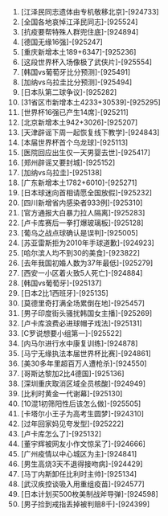 
1. [江泽民同志遗体由专机敬移北京]-[924733]
1. [全国各地哀悼江泽民同志]-[925524]
1. [抗疫要帮特殊人群兜住底]-[924894]
1. [德国无缘16强]-[925247]
1. [重庆新增本土189+6347]-[925236]
1. [这段世界杯入场像极了武侠片]-[925554]
1. [韩国vs葡萄牙比分预测]-[925491]
1. [加纳vs乌拉圭比分预测]-[925494]
1. [日本队第二球争议]-[925282]
1. [31省区市新增本土4233+30539]-[925295]
1. [世界杯16强已产生14席]-[925211]
1. [北京新增本土942+3026]-[925207]
1. [天津辟谣下周一起恢复线下教学]-[924843]
1. [本届世界杯首个乌龙球]-[925113]
1. [医院回应出生仅一天男婴去世]-[925417]
1. [郑州辟谣又要封城]-[925152]
1. [加纳vs乌拉圭]-[925138]
1. [广东新增本土1782+6010]-[925271]
1. [日本球迷向首相请愿全国放假]-[925232]
1. [四川新增省内感染者933例]-[925310]
1. [官方通报大白暴力拉人隔离]-[925283]
1. [卢卡库赛后一拳打爆玻璃板]-[925128]
1. [葡乌之战点球确认是误判]-[925005]
1. [苏亚雷斯拒为2010年手球道歉]-[924923]
1. [哈尔滨人均不到30的美食]-[923822]
1. [去年我国初婚人数为37年最低]-[925279]
1. [西安一小区着火致5人死亡]-[924884]
1. [韩国vs葡萄牙]-[925137]
1. [日本2比1西班牙]-[925135]
1. [莫德里奇打满全场累倒在地]-[925457]
1. [男子印度街头骚扰韩国女主播]-[925269]
1. [卢卡库浪费必进球帽子戏法]-[925131]
1. [C罗说想要小组第一]-[925522]
1. [内马尔进行水中康复训练]-[924878]
1. [马宁无缘执法本届世界杯比赛]-[924861]
1. [美30多年里超百万人遭枪杀]-[924550]
1. [哥斯达黎加2比4德国]-[925136]
1. [深圳重庆取消区域全员核酸]-[924949]
1. [比利时黄金一代谢幕]-[925130]
1. [10混1初筛阳性后该怎么做]-[925505]
1. [卡塔尔小王子为高考生圆梦]-[924310]
1. [过年回家妈见夸发型]-[925222]
1. [卢卡库怎么了]-[925132]
1. [董宇辉被网友小作文惊呆了]-[924666]
1. [广州疫情以中心城区为主]-[924841]
1. [男生高烧3天不退得接吻病]-[924429]
1. [马丁内斯卸任比利时主帅]-[925134]
1. [武汉疾控谈吸入用重组疫苗]-[924577]
1. [日本计划买500枚美制战斧导弹]-[924598]
1. [男子捡到戒指丢掉被判赔8千]-[924399]